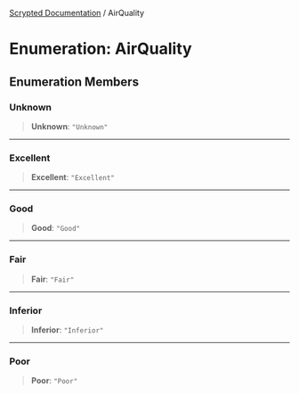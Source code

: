 [Scrypted Documentation](../globals.md) / AirQuality

# Enumeration: AirQuality

## Enumeration Members

### Unknown

> **Unknown**: `"Unknown"`

***

### Excellent

> **Excellent**: `"Excellent"`

***

### Good

> **Good**: `"Good"`

***

### Fair

> **Fair**: `"Fair"`

***

### Inferior

> **Inferior**: `"Inferior"`

***

### Poor

> **Poor**: `"Poor"`
